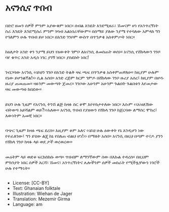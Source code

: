 # አናንሲና ጥበብ

##
በድሮ ዘመን ሰዎች ምንም አያውቁም ነበር። ሰብል እንዴት እንደሚዘራ፣ ሽመናም ሆነ የአንጥረኝነት ስራ እንዴት እንደሚሰራ ምንም ሃሳብ አልነበራቸውም። በሰማይ ያለው ንያሜ የተባለው
አምላክ ግን የዓለምን ሁሉ ጥበብ ይዞ ነበር። በአንድ ገንቦም ውስጥ በጥንቃቄ አስቀምጦት ነበር።

##
ከዕለታት አንድ ቀን ንያሜ ይህን የዕውቀት ገምቦ ለአናንሲ ለመስጠት ወሰነ። አናንሲ
የሸክላውን ገንቦ ባየ ቁጥር አንድ አዲስ ነገር ያገኝ ነበር። ያስደስት ነበር!

##
ገብጋባው አናንሲ ‹‹ይህን ገንቦ በአንድ ትልቅ ዛፍ ጫፍ በጥንቃቄ አስቀምጠዋለሁ። ከዚያም ሁሉም የኔው ይሆንልኛል!›› ሲል አሰበ። አንድ ረጅም ክርም ገምዶ በሸክላው ገንቦ ዙሪያ አሰረ፤ ከዚያም በሆዱ ዙሪያ ጠመጠመ። ዛፉንም መውጣት ጀመረ። ገንቦው አሁንም አሁንም ጉልበት ጉልበቱን እየመታው ዛፍ መውጣቱ ከበደው።

##
ይህን ሁሉ ጊዜም የአናንሲ ትንሽ ልጅ ከዛፉ ስር ቆሞ እየተከታተለው ነበር። እሱም ‹‹አዝለኸው ብትወጣ አይሻልም ወይ?››አለው። አናንሲ ጥበብ የያዘውን የሸክላ ገንቦ ከጀርባው ለማሰር ሞከረ፤ እውነትም አመቺ ነበር።

##
ባጭር ጊዜም ከዛፉ ጫፍ ደረሰ። እዚያም ቆም አለና ‹‹ይህ ሁሉ ዕውቀት የኔ እንዲሆን ነው የተፈለገው፤ ግን ይሄው ልጄ ከኔ የበለጠ ብልህ ሆነ!›› በማለት አሰበ። አናንሲ በዚህ በጣም ተናዶ ያንን የሸክላ ገንቦ ከዛፉ ላይ ወደ ታች ወረወረው።

##
መሬትም ላይ ወድቆ ፍርክስክሱ ወጣ። ጥበብም ለማንኛውም ሰው በእኩል ተዳረሰ። በዚህም ምክንያት ነበር ሰዎች እርሻ፣ ሽመና፣ አንጥረኝነትና ሌሎችንም ሰዎች መስራት የሚችሏቸውን ነገሮች ሁሉ የተማሩት።

##
* License: [CC-BY]
* Text: Ghanaian folktale
* Illustration: Wiehan de Jager
* Translation: Mezemir Girma
* Language: am
